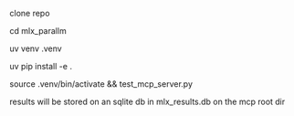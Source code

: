 clone repo

cd mlx_parallm

uv venv .venv

uv pip install -e .

source .venv/bin/activate && test_mcp_server.py

results will be stored on an sqlite db in mlx_results.db on the mcp root dir